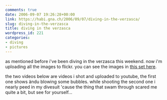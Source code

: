 ```yaml
---
comments: true
date: 2006-09-07 19:26:28+00:00
link: https://habi.gna.ch/2006/09/07/diving-in-the-verzasca/
slug: diving-in-the-verzasca
title: diving in the verzasca
wordpress_id: 221
categories:
- diving
- pictures
---
```



as mentioned before i've been diving in the verzasca this weekend. now i'm uploading all the images to flickr. you can see the images in [this set here](https://www.flickr.com/photos/habi/sets/72157594267217032/).
  
the two videos below are videos i shot and uploaded to youtube, the first one shows ändu blowing some bubbles. while shooting the second one i nearly peed in my divesuit 'cause the thing that swam through scared me quite a bit, but see for yourself...




  


  



